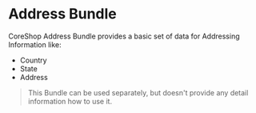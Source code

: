 #  Address Bundle

CoreShop Address Bundle provides a basic set of data for Addressing Information like:
 - Country
 - State
 - Address

> This Bundle can be used separately, but doesn't provide any detail information how to use it.


